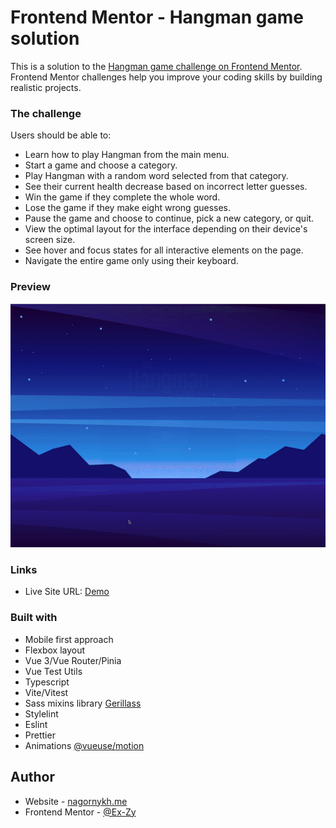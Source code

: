 # Frontend Mentor - Hangman game solution

This is a solution to the [Hangman game challenge on Frontend Mentor](https://www.frontendmentor.io/challenges/hangman-game-rsQiSVLGWn). Frontend Mentor challenges help you improve your coding skills by building realistic projects.

### The challenge

Users should be able to:

- Learn how to play Hangman from the main menu.
- Start a game and choose a category.
- Play Hangman with a random word selected from that category.
- See their current health decrease based on incorrect letter guesses.
- Win the game if they complete the whole word.
- Lose the game if they make eight wrong guesses.
- Pause the game and choose to continue, pick a new category, or quit.
- View the optimal layout for the interface depending on their device's screen size.
- See hover and focus states for all interactive elements on the page.
- Navigate the entire game only using their keyboard.

### Preview

![](./game.gif)

### Links
- Live Site URL: [Demo](https://devhangman.vercel.app/)

### Built with

- Mobile first approach
- Flexbox layout
- Vue 3/Vue Router/Pinia
- Vue Test Utils
- Typescript
- Vite/Vitest
- Sass mixins library [Gerillass](https://gerillass.com/)
- Stylelint
- Eslint
- Prettier
- Animations [@vueuse/motion](https://motion.vueuse.org/)

## Author

- Website - [nagornykh.me](https://nagornykh.me/)
- Frontend Mentor - [@Ex-Zy](https://www.frontendmentor.io/profile/Ex-Zy)
